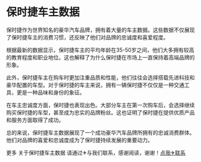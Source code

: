 # 保时捷车主数据

保时捷作为世界知名的豪华汽车品牌，拥有着大量的车主数据。这些数据不仅展现了保时捷车主的消费习惯，还反映了他们对品牌的忠诚度和喜爱程度。

根据最新的数据显示，保时捷车主的平均年龄在35-50岁之间，他们大多拥有较高的教育程度和职业地位。这也解释了为什么保时捷在市场上一直保持着高端品牌的形象。

此外，保时捷车主在购车时更加注重品质和性能，他们往往会选择搭载先进科技和豪华配置的车型。对于保时捷的车主来说，拥有一辆保时捷不仅仅是一种交通工具，更是一种品味和身份的象征。

在车主忠诚度方面，保时捷也表现出色。大部分车主在第一次购车后，会选择继续购买保时捷的车型，甚至成为忠实的品牌粉丝。这也证明了保时捷在提供优质产品和服务方面取得了成功。

总的来说，保时捷车主数据展现了一个成功豪华汽车品牌所拥有的忠诚消费群体。他们对品牌的喜爱和忠诚度成为了保时捷持续发展的重要动力。

更多 关于保时捷车主数据 请通过✈与我们联系，感谢阅读，谢谢！[点我✈联系](https://w.k02.cc)